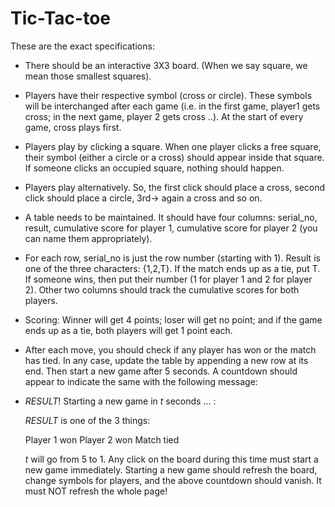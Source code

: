 # Tic-Tac-toe

These are the exact specifications:

- There should be an interactive 3X3 board. (When we say square, we mean those smallest squares).
- Players have their respective symbol (cross or circle). These symbols will be interchanged after each game (i.e. in the first game, player1 gets cross; in the next game, player 2 gets cross ..). At the start of every game, cross plays first.
- Players play by clicking a square. When one player clicks a free square, their symbol (either a circle or a cross) should appear inside that square. If someone clicks an occupied square, nothing should happen.
- Players play alternatively. So, the first click should place a cross, second click should place a circle, 3rd-> again a cross and so on.
- A table needs to be maintained. It should have four columns: serial_no, result, cumulative score for player 1, cumulative score for player 2 (you can name them appropriately).
- For each row, serial_no is just the row number (starting with 1). Result is one of the three characters: {1,2,T}. If the match ends up as a tie, put T. If someone wins, then put their number (1 for player 1 and 2 for player 2). Other two columns should track the cumulative scores for both players.
- Scoring: Winner will get 4 points; loser will get no point; and if the game ends up as a tie, both players will get 1 point each.
- After each move, you should check if any player has won or the match has tied. In any case, update the table by appending a new row at its end. Then start a new game after 5 seconds. A countdown should appear to indicate the same with the following message:

- $RESULT$! Starting a new game in $t$ seconds ... :

   $RESULT$ is one of the 3 things:

   Player 1 won
   Player 2 won
   Match tied

   $t$ will go from 5 to 1. Any click on the board during this time must start a new game immediately. Starting a new game should refresh the board, change symbols for players, and the above countdown should vanish. It must NOT refresh the whole page!

